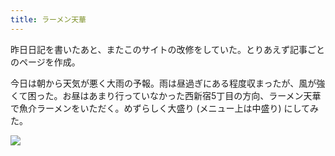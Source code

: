 ```yaml
---
title: ラーメン天華
---
```


昨日日記を書いたあと、またこのサイトの改修をしていた。とりあえず記事ごとのページを作成。

今日は朝から天気が悪く大雨の予報。雨は昼過ぎにある程度収まったが、風が強くて困った。お昼はあまり行っていなかった西新宿5丁目の方向、ラーメン天華で魚介ラーメンをいただく。めずらしく大盛り (メニュー上は中盛り) にしてみた。

![](https://photos.apkas.net/medium/202404/20240409-125832.webp)
